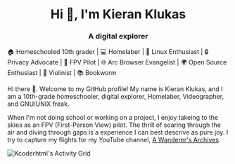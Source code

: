 <h1 align="center">Hi 👋, I'm Kieran Klukas</h1>
<h3 align="center">A digital explorer</h3>

🏠 Homeschooled 10th grader | 💻 Homelaber | 🐧 Linux Enthusiast | 🔒 Privacy Advocate | 🚁 FPV Pilot | 🌐 Arc Browser Evangelist | 🌍 Open Source Enthusiast | 🎻 Violinist | 📚 Bookworm

Hi there 👋. Welcome to my GitHub profile! My name is Kieran Klukas, and I am a 10th-grade homeschooler, digital explorer, Homelaber, Videographer, and GNU/UNIX freak.

When I'm not doing school or working on a project, I enjoy takeing to the skies as an FPV (First-Person View) pilot. The thrill of soaring through the air and diving through gaps is a experience I can best descrive as pure joy. I try to capture my flights for my YouTube channel, [A Wanderer's Archives](https://youtube.com/@wanderer.archives).

![Kcoderhtml's Activity Grid](https://raw.githubusercontent.com/kcoderhtml/kcoderhtml/output/github-contribution-grid-snake.svg)
